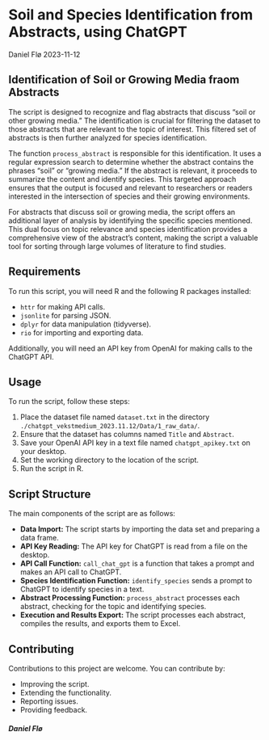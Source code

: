 Soil and Species Identification from Abstracts, using ChatGPT
================
Daniel Flø
2023-11-12

## Identification of Soil or Growing Media fraom Abstracts

The script is designed to recognize and flag abstracts that discuss
“soil or other growing media.” The identification is crucial for
filtering the dataset to those abstracts that are relevant to the topic
of interest. This filtered set of abstracts is then further analyzed for
species identification.

The function `process_abstract` is responsible for this identification.
It uses a regular expression search to determine whether the abstract
contains the phrases “soil” or “growing media.” If the abstract is
relevant, it proceeds to summarize the content and identify species.
This targeted approach ensures that the output is focused and relevant
to researchers or readers interested in the intersection of species and
their growing environments.

For abstracts that discuss soil or growing media, the script offers an
additional layer of analysis by identifying the specific species
mentioned. This dual focus on topic relevance and species identification
provides a comprehensive view of the abstract’s content, making the
script a valuable tool for sorting through large volumes of literature
to find studies.

## Requirements

To run this script, you will need R and the following R packages
installed:

- `httr` for making API calls.
- `jsonlite` for parsing JSON.
- `dplyr` for data manipulation (tidyverse).
- `rio` for importing and exporting data.

Additionally, you will need an API key from OpenAI for making calls to
the ChatGPT API.

## Usage

To run the script, follow these steps:

1.  Place the dataset file named `dataset.txt` in the directory
    `./chatgpt_vekstmedium_2023.11.12/Data/1_raw_data/`.
2.  Ensure that the dataset has columns named `Title` and `Abstract`.
3.  Save your OpenAI API key in a text file named `chatgpt_apikey.txt`
    on your desktop.
4.  Set the working directory to the location of the script.
5.  Run the script in R.

## Script Structure

The main components of the script are as follows:

- **Data Import:** The script starts by importing the data set and
  preparing a data frame.
- **API Key Reading:** The API key for ChatGPT is read from a file on
  the desktop.
- **API Call Function:** `call_chat_gpt` is a function that takes a
  prompt and makes an API call to ChatGPT.
- **Species Identification Function:** `identify_species` sends a prompt
  to ChatGPT to identify species in a text.
- **Abstract Processing Function:** `process_abstract` processes each
  abstract, checking for the topic and identifying species.
- **Execution and Results Export:** The script processes each abstract,
  compiles the results, and exports them to Excel.

## Contributing

Contributions to this project are welcome. You can contribute by:

- Improving the script.
- Extending the functionality.
- Reporting issues.
- Providing feedback.

##### Daniel Flø
